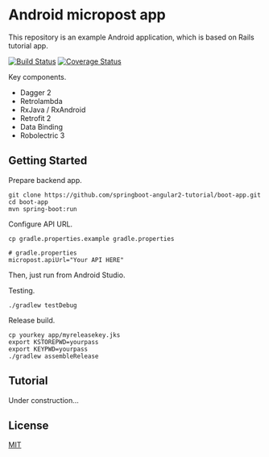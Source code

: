 # Android micropost app

This repository is an example Android application, which is based on Rails tutorial app.

[![Build Status](https://travis-ci.org/springboot-angular2-tutorial/android-app.svg?branch=master)](https://travis-ci.org/springboot-angular2-tutorial/android-app)
[![Coverage Status](https://coveralls.io/repos/github/springboot-angular2-tutorial/android-app/badge.svg?branch=master)](https://coveralls.io/github/springboot-angular2-tutorial/android-app?branch=master)

Key components.

* Dagger 2
* Retrolambda
* RxJava / RxAndroid
* Retrofit 2
* Data Binding
* Robolectric 3

## Getting Started

Prepare backend app.

```
git clone https://github.com/springboot-angular2-tutorial/boot-app.git
cd boot-app
mvn spring-boot:run
```

Configure API URL.

```
cp gradle.properties.example gradle.properties
```

```
# gradle.properties
micropost.apiUrl="Your API HERE"
```

Then, just run from Android Studio.

Testing.

```
./gradlew testDebug
```

Release build.

```
cp yourkey app/myreleasekey.jks
export KSTOREPWD=yourpass
export KEYPWD=yourpass
./gradlew assembleRelease
```

## Tutorial

Under construction...

## License

[MIT](/LICENSE)
